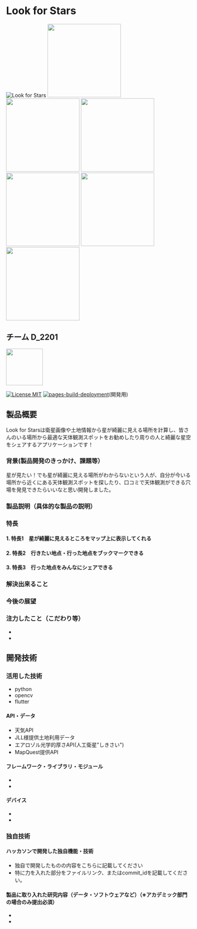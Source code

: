 # Look for Stars

![Look for Stars](https://jphacks.github.io/D_2201/data/Look_for_Stars_4000-1200.png)
<img src="https://jphacks.github.io/D_2201/data/デフォルトアイコン_丸い星.png" height="200px"> 
<img src="https://jphacks.github.io/D_2201/data/デフォルトアイコン_二重円.png" height="200px"> 
<img src="https://jphacks.github.io/D_2201/data/デフォルトアイコン_同心円_黄色.png" height="200px"> 
<img src="https://jphacks.github.io/D_2201/data/デフォルトアイコン_同心円_黄色水色.png" height="200px">
<img src="https://jphacks.github.io/D_2201/data/デフォルトアイコン_土星.png" height="200px"> 
<img src="https://jphacks.github.io/D_2201/data/デフォルトアイコン_星.png" height="200px"> 
## チーム D_2201
<img src="https://jphacks.github.io/D_2201/data/とっとこ公大郎_背景透過.png" height="100px"> 

[![ License MIT](https://img.shields.io/badge/license-MIT-blue.svg?style=flat)](LICENSE.md) [![pages-build-deployment](https://github.com/jphacks/D_2201/actions/workflows/pages/pages-build-deployment/badge.svg)](https://github.com/jphacks/D_2201/actions/workflows/pages/pages-build-deployment)(開発用)

## 製品概要
Look for Starsは衛星画像や土地情報から星が綺麗に見える場所を計算し、皆さんのいる場所から最適な天体観測スポットをお勧めしたり周りの人と綺麗な星空をシェアするアプリケーションです！
### 背景(製品開発のきっかけ、課題等）
星が見たい！でも星が綺麗に見える場所がわからないという人が、自分が今いる場所から近くにある天体観測スポットを探したり、口コミで天体観測ができる穴場を発見できたらいいなと思い開発しました。
### 製品説明（具体的な製品の説明）
### 特長
#### 1. 特長1　星が綺麗に見えるところをマップ上に表示してくれる
#### 2. 特長2　行きたい地点・行った地点をブックマークできる
#### 3. 特長3　行った地点をみんなにシェアできる

### 解決出来ること
### 今後の展望
### 注力したこと（こだわり等）
* 
* 

## 開発技術
### 活用した技術
* python
* opencv
* flutter

#### API・データ
* 天気API
* JLL様提供土地利用データ
* エアロゾル光学的厚さAPI(人工衛星"しきさい")
* MapQuest提供API

#### フレームワーク・ライブラリ・モジュール
* 
* 

#### デバイス
* 
* 

### 独自技術
#### ハッカソンで開発した独自機能・技術
* 独自で開発したものの内容をこちらに記載してください
* 特に力を入れた部分をファイルリンク、またはcommit_idを記載してください。

#### 製品に取り入れた研究内容（データ・ソフトウェアなど）（※アカデミック部門の場合のみ提出必須）
* 
* 
